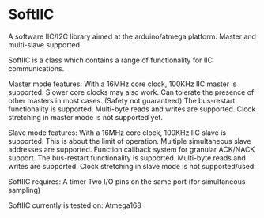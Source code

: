 # SoftIIC
A software IIC/I2C library aimed at the arduino/atmega platform. Master and multi-slave supported.

SoftIIC is a class which contains a range of functionality for IIC communications.

Master mode features:
  With a 16MHz core clock, 100KHz IIC master is supported.  Slower core clocks may also work.
  Can tolerate the presence of other masters in most cases.  (Safety not guaranteed)
  The bus-restart functionality is supported.
  Multi-byte reads and writes are supported.
  Clock stretching in master mode is not supported yet.

Slave mode features:
  With a 16MHz core clock, 100KHz IIC slave is supported.  This is about the limit of operation.
  Multiple simultaneous slave addresses are supported.
  Function callback system for granular ACK/NACK support.
  The bus-restart functionality is supported.
  Multi-byte reads and writes are supported.
  Clock stretching in slave mode is not supported/used.


SoftIIC requires:
A timer
Two I/O pins on the same port (for simultaneous sampling)

SoftIIC currently is tested on:
Atmega168

